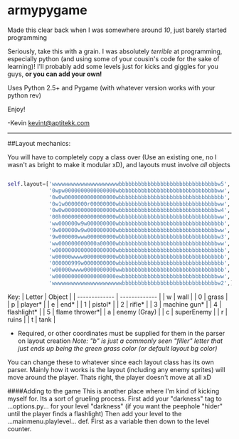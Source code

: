 # armypygame
Made this clear back when I was somewhere around *10*, just barely started programming

Seriously, take this with a grain. I was absolutely *terrible* at programming, especially python (and using some of your cousin's code for the sake of learning)! I'll probably add some levels just for kicks and giggles for you guys, **or you can add your own!**

Uses Python 2.5+ and Pygame (with whatever version works with your python rev)

Enjoy!

-Kevin
kevint@aptitekk.com

---------------------

##Layout mechanics:

You will have to completely copy a class over (Use an existing one, no I wasn't as bright to make it modular xD), and layouts must involve *all* objects

```python

self.layout=['wwwwwwwwwwwwwwwwwwwwwbbbbbbbbbbbbbbbbbbbbbbbbbbbbbbbw5',
             '0wpw0000000000000000wbbbbbbbbbbbbbbbbbbbbbbbbbbbbbbbww',
             '0w0w0000000000000000wbbbbbbbbbbbbbbbbbbbbbbbbbbbbbbbbb',
             '0w1w0000000r00000000wbbbbbbbbbbbbbbbbbbbbbbbbbbbbbbbww',
             '0w0w0000000000000000wbbbbbbbbbbbbbbbbbbbbbbbbbbbbbbbw4',
             '00h00000000000000000wbbbbbbbbbbbbbbbbbbbbbbbbbbbbbbbww',
             'ww000000w9w000000000wbbbbbbbbbbbbbbbbbbbbbbbbbbbbbbbbb',
             '9w000000w9w000000000wbbbbbbbbbbbbbbbbbbbbbbbbbbbbbbbww',
             '9w000000www000000000wbbbbbbbbbbbbbbbbbbbbbbbbbbbbbbbw3',
             'ww000000000000a00000wbbbbbbbbbbbbbbbbbbbbbbbbbbbbbbbww',
             'w0000000000000000000wbbbbbbbbbbbbbbbbbbbbbbbbbbbbbbbbb',
             'w00000wwww0000000000wbbbbbbbbbbbbbbbbbbbbbbbbbbbbbbbbb',
             '000000999w0000000000wbbbbbbbbbbbbbbbbbbbbbbbbbbbbbbbbb',
             'w00000wwww0000000000wwbbbbbbbbbbbbbbbbbbbbbbbbbbbbbbbb',
             'w0000000000000000000ewbbbbbbbbbbbbbbbbbbbbbbbbbbbbbbww',
             'wwwwwwwwwwwwwwwwwwwwwwbbbbbbbbbbbbbbbbbbbbbbbbbbbbbbw2',]
```
Key:
| Letter        | Object        |
| ------------- | ------------- |
| w             | wall          |
| 0             | grass         |
| p             | player*       |
| e             | end*		    |
| 1             | pistol*       |
| 2             | rifle*	    |
| 3             | machine gun*  |
| 4             | flashlight*   |
| 5             | flame thrower*|
| a             | enemy (Gray)  |
| c             | superEnemy    |
| r             | ruins			|
| t             | tank			|
* Required, or other coordinates must be supplied for them in the parser on layout creation
*Note: "b" is just a commonly seen "filler" letter that just ends up being the green grass color (or default layout bg color)*


You can change these to whatever since each layout class has its own parser.
Mainly how it works is the layout (including any enemy sprites) will move around the player. Thats right, the player doesn't move at all xD

####Adding to the game
This is another place where I'm kind of kicking myself for. Its a sort of grueling process.
First add your "darkness" tag to ...options.py... for your level "darkness" (if you want the peephole "hider" until the player finds a flashlight)
Then add your level to the ...mainmenu.playlevel... def. First as a variable then down to the level counter.

